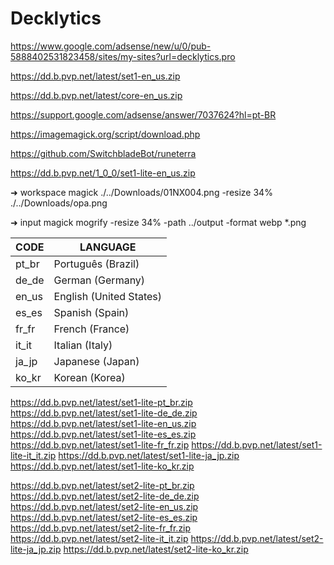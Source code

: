 # Decklytics

https://www.google.com/adsense/new/u/0/pub-5888402531823458/sites/my-sites?url=decklytics.pro

https://dd.b.pvp.net/latest/set1-en_us.zip

https://dd.b.pvp.net/latest/core-en_us.zip

https://support.google.com/adsense/answer/7037624?hl=pt-BR

https://imagemagick.org/script/download.php

https://github.com/SwitchbladeBot/runeterra

https://dd.b.pvp.net/1_0_0/set1-lite-en_us.zip

➜  workspace magick ./../Downloads/01NX004.png  -resize 34% ./../Downloads/opa.png

➜  input magick mogrify -resize 34% -path ../output -format webp *.png


| CODE  |	LANGUAGE                    |
| ----- | ----------------------------- |
| pt_br |   Português (Brazil)          |
| de_de |   German (Germany)            |
| en_us |   English (United States)     |
| es_es |	Spanish (Spain)             |
| fr_fr |	French (France)             |
| it_it |	Italian (Italy)             |
| ja_jp |	Japanese (Japan)            |
| ko_kr |	Korean (Korea)              |

https://dd.b.pvp.net/latest/set1-lite-pt_br.zip
https://dd.b.pvp.net/latest/set1-lite-de_de.zip
https://dd.b.pvp.net/latest/set1-lite-en_us.zip
https://dd.b.pvp.net/latest/set1-lite-es_es.zip
https://dd.b.pvp.net/latest/set1-lite-fr_fr.zip
https://dd.b.pvp.net/latest/set1-lite-it_it.zip
https://dd.b.pvp.net/latest/set1-lite-ja_jp.zip
https://dd.b.pvp.net/latest/set1-lite-ko_kr.zip

https://dd.b.pvp.net/latest/set2-lite-pt_br.zip
https://dd.b.pvp.net/latest/set2-lite-de_de.zip
https://dd.b.pvp.net/latest/set2-lite-en_us.zip
https://dd.b.pvp.net/latest/set2-lite-es_es.zip
https://dd.b.pvp.net/latest/set2-lite-fr_fr.zip
https://dd.b.pvp.net/latest/set2-lite-it_it.zip
https://dd.b.pvp.net/latest/set2-lite-ja_jp.zip
https://dd.b.pvp.net/latest/set2-lite-ko_kr.zip
